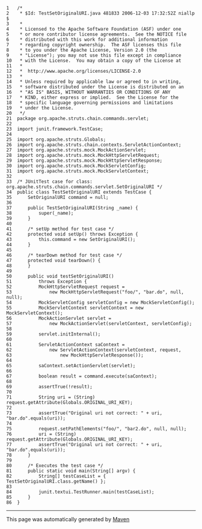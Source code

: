 
    1   /*
    2    * $Id: TestSetOriginalURI.java 481833 2006-12-03 17:32:52Z niallp $
    3    *
    4    * Licensed to the Apache Software Foundation (ASF) under one
    5    * or more contributor license agreements.  See the NOTICE file
    6    * distributed with this work for additional information
    7    * regarding copyright ownership.  The ASF licenses this file
    8    * to you under the Apache License, Version 2.0 (the
    9    * "License"); you may not use this file except in compliance
    10   * with the License.  You may obtain a copy of the License at
    11   *
    12   *  http://www.apache.org/licenses/LICENSE-2.0
    13   *
    14   * Unless required by applicable law or agreed to in writing,
    15   * software distributed under the License is distributed on an
    16   * "AS IS" BASIS, WITHOUT WARRANTIES OR CONDITIONS OF ANY
    17   * KIND, either express or implied.  See the License for the
    18   * specific language governing permissions and limitations
    19   * under the License.
    20   */
    21  package org.apache.struts.chain.commands.servlet;
    22  
    23  import junit.framework.TestCase;
    24  
    25  import org.apache.struts.Globals;
    26  import org.apache.struts.chain.contexts.ServletActionContext;
    27  import org.apache.struts.mock.MockActionServlet;
    28  import org.apache.struts.mock.MockHttpServletRequest;
    29  import org.apache.struts.mock.MockHttpServletResponse;
    30  import org.apache.struts.mock.MockServletConfig;
    31  import org.apache.struts.mock.MockServletContext;
    32  
    33  /* JUnitTest case for class: org.apache.struts.chain.commands.servlet.SetOriginalURI */
    34  public class TestSetOriginalURI extends TestCase {
    35      SetOriginalURI command = null;
    36  
    37      public TestSetOriginalURI(String _name) {
    38          super(_name);
    39      }
    40  
    41      /* setUp method for test case */
    42      protected void setUp() throws Exception {
    43          this.command = new SetOriginalURI();
    44      }
    45  
    46      /* tearDown method for test case */
    47      protected void tearDown() {
    48      }
    49  
    50      public void testSetOriginalURI()
    51          throws Exception {
    52          MockHttpServletRequest request =
    53              new MockHttpServletRequest("foo/", "bar.do", null, null);
    54          MockServletConfig servletConfig = new MockServletConfig();
    55          MockServletContext servletContext = new MockServletContext();
    56          MockActionServlet servlet =
    57              new MockActionServlet(servletContext, servletConfig);
    58  
    59          servlet.initInternal();
    60  
    61          ServletActionContext saContext =
    62              new ServletActionContext(servletContext, request,
    63                  new MockHttpServletResponse());
    64  
    65          saContext.setActionServlet(servlet);
    66  
    67          boolean result = command.execute(saContext);
    68  
    69          assertTrue(!result);
    70  
    71          String uri = (String) request.getAttribute(Globals.ORIGINAL_URI_KEY);
    72  
    73          assertTrue("Original uri not correct: " + uri, "bar.do".equals(uri));
    74  
    75          request.setPathElements("foo/", "bar2.do", null, null);
    76          uri = (String) request.getAttribute(Globals.ORIGINAL_URI_KEY);
    77          assertTrue("Original uri not correct: " + uri, "bar.do".equals(uri));
    78      }
    79  
    80      /* Executes the test case */
    81      public static void main(String[] argv) {
    82          String[] testCaseList = { TestSetOriginalURI.class.getName() };
    83  
    84          junit.textui.TestRunner.main(testCaseList);
    85      }
    86  }

------------------------------------------------------------------------

This page was automatically generated by [Maven](http://maven.apache.org/)
